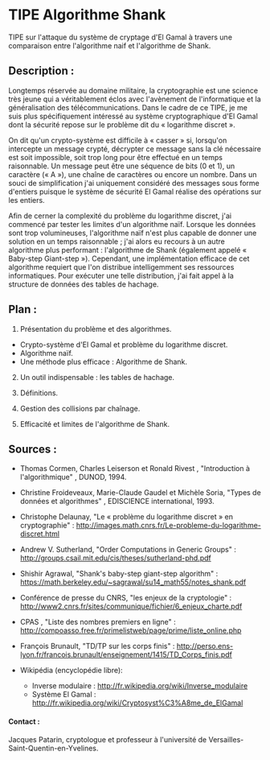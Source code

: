 # TIPE Algorithme Shank
TIPE sur l'attaque du système de cryptage d'El Gamal à travers une comparaison entre l'algorithme naif et l'algorithme de Shank.

## Description :
Longtemps réservée au domaine militaire, la cryptographie est une science très jeune qui a véritablement éclos avec l'avènement de l'informatique et la généralisation des télécommunications.  Dans le cadre de ce TIPE, je me suis plus spécifiquement intéressé au système cryptographique d'El Gamal dont la sécurité repose sur le problème dit du « logarithme discret ». 

On dit qu'un crypto-système est difficile à « casser » si, lorsqu'on intercepte un message crypté, décrypter ce message sans la clé nécessaire est soit impossible, soit trop long pour être effectué en un temps raisonnable. Un message peut être une séquence de bits (0 et 1), un caractère (« A »), une chaîne de caractères ou encore un nombre. Dans un souci de simplification j'ai uniquement considéré des messages sous forme d'entiers puisque le système de sécurité El Gamal réalise des opérations sur les entiers.

Afin de cerner la complexité du problème du logarithme discret, j'ai commencé par tester les limites d'un algorithme naïf. Lorsque les données sont trop volumineuses, l'algorithme naïf n'est plus capable de donner une solution en un temps raisonnable ; j'ai alors eu recours à un autre algorithme plus performant : l'algorithme de Shank (également appelé « Baby-step Giant-step »).  Cependant, une implémentation efficace de cet algorithme requiert que l'on distribue intelligemment ses ressources informatiques. Pour exécuter une telle distribution, j'ai fait appel à la structure de données des tables de hachage.

## Plan :

1. Présentation du problème et des algorithmes.
  * Crypto-système d'El Gamal et problème du logarithme discret.
  * Algorithme naïf.
  * Une méthode plus efficace : Algorithme de Shank.
2. Un outil indispensable : les tables de hachage.
  1. Définitions.
  2. Gestion des collisions par chaînage.

3. Efficacité et limites de l'algorithme de Shank.

## Sources :

- Thomas Cormen, Charles Leiserson et Ronald Rivest , "Introduction à l'algorithmique" , DUNOD, 1994.
- Christine Froideveaux, Marie-Claude Gaudel et Michèle Soria, "Types de données et algorithmes" , EDISCIENCE international, 1993.

- Christophe Delaunay, "Le « problème du logarithme discret » en cryptographie" : http://images.math.cnrs.fr/Le-probleme-du-logarithme-discret.html
- Andrew V. Sutherland, "Order Computations in Generic Groups" : http://groups.csail.mit.edu/cis/theses/sutherland-phd.pdf
- Shishir Agrawal, "Shank's baby-step giant-step algorithm" : https://math.berkeley.edu/~sagrawal/su14_math55/notes_shank.pdf
- Conférence de presse du CNRS, "les enjeux de la cryptologie" : http://www2.cnrs.fr/sites/communique/fichier/6_enjeux_charte.pdf
- CPAS , "Liste des nombres premiers en ligne" : http://compoasso.free.fr/primelistweb/page/prime/liste_online.php
- François Brunault, "TD/TP sur les corps finis" : http://perso.ens-lyon.fr/francois.brunault/enseignement/1415/TD_Corps_finis.pdf
- Wikipédia (encyclopédie libre):
  - Inverse modulaire : http://fr.wikipedia.org/wiki/Inverse_modulaire
  - Système El Gamal : http://fr.wikipedia.org/wiki/Cryptosyst%C3%A8me_de_ElGamal

#### Contact :

Jacques Patarin, cryptologue et professeur à l'université de Versailles-Saint-Quentin-en-Yvelines.
